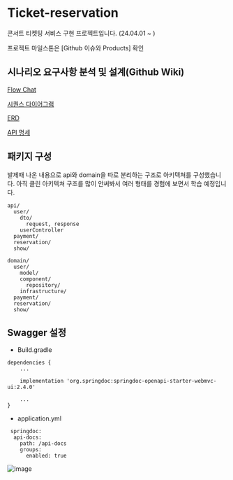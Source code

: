 # Ticket-reservation
콘서트 티켓팅 서비스 구현 프로젝트입니다. (24.04.01 ~ ) 

프로젝트 마일스톤은 [Github 이슈와 Products] 확인 


## 시나리오 요구사항 분석 및 설계(Github Wiki) 

[Flow Chat](https://github.com/NoJaeHyuk/ticket-reservation/wiki/Flow-Chat)  

[시퀀스 다이어그램](https://github.com/NoJaeHyuk/ticket-reservation/wiki/%EC%8B%9C%ED%80%80%EC%8A%A4-%EB%8B%A4%EC%9D%B4%EC%96%B4%EA%B7%B8%EB%9E%A8)  

[ERD](https://github.com/NoJaeHyuk/ticket-reservation/wiki/ERD-%EC%84%A4%EA%B2%8C)  

[API 명세](https://github.com/NoJaeHyuk/ticket-reservation/wiki/API-%EB%AA%85%EC%84%B8)  


## 패키지 구성 
발제때 나온 내용으로 api와 domain을 따로 분리하는 구조로 아키텍쳐를 구성했습니다. 
아직 클린 아키텍쳐 구조를 많이 안써봐서 여러 형태를 경험에 보면서 학습 예정입니다.

```
api/
  user/
    dto/
      request, response
    userController
  payment/
  reservation/
  show/

domain/
  user/
    model/
    component/
      repository/
    infrastructure/
  payment/
  reservation/
  show/

```

## Swagger 설정 

- Build.gradle
```
dependencies {
    ...

    implementation 'org.springdoc:springdoc-openapi-starter-webmvc-ui:2.4.0'

    ...
}
```

- application.yml
```
 springdoc:
  api-docs:
    path: /api-docs
    groups:
      enabled: true
```

![image](https://github.com/NoJaeHyuk/ticket-reservation/assets/32382839/0c108742-7ce1-4c93-9361-8cc1d045679b)

